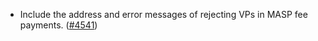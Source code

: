 - Include the address and error messages of rejecting VPs in MASP fee payments.
  ([\#4541](https://github.com/anoma/namada/pull/4541))